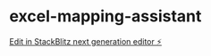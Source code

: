 # excel-mapping-assistant

[Edit in StackBlitz next generation editor ⚡️](https://stackblitz.com/~/github.com/Chaitanya-GEP/excel-mapping-assistant)